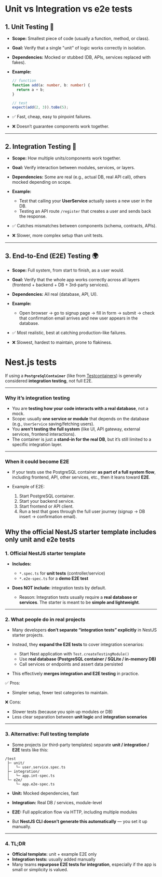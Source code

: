 # Unit vs Integration vs e2e tests

## **1. Unit Testing 🧩**

* **Scope:** Smallest piece of code (usually a function, method, or class).
* **Goal:** Verify that a single "unit" of logic works correctly in isolation.
* **Dependencies:** Mocked or stubbed (DB, APIs, services replaced with fakes).
* **Example:**

  ```ts
  // function
  function add(a: number, b: number) {
    return a + b;
  }

  // test
  expect(add(2, 3)).toBe(5);
  ```
* ✅ Fast, cheap, easy to pinpoint failures.
* ❌ Doesn’t guarantee components work together.

---

## **2. Integration Testing 🔗**

* **Scope:** How multiple units/components work together.
* **Goal:** Verify interaction between modules, services, or layers.
* **Dependencies:** Some are real (e.g., actual DB, real API call), others mocked depending on scope.
* **Example:**

  * Test that calling your **UserService** actually saves a new user in the DB.
  * Testing an API route `/register` that creates a user and sends back the response.
* ✅ Catches mismatches between components (schema, contracts, APIs).
* ❌ Slower, more complex setup than unit tests.

---

## **3. End-to-End (E2E) Testing 🌍**

* **Scope:** Full system, from start to finish, as a user would.
* **Goal:** Verify that the whole app works correctly across all layers (frontend + backend + DB + 3rd-party services).
* **Dependencies:** All real (database, API, UI).
* **Example:**

  * Open browser → go to signup page → fill in form → submit → check that confirmation email arrives and new user appears in the database.
* ✅ Most realistic, best at catching production-like failures.
* ❌ Slowest, hardest to maintain, prone to flakiness.

# Nest.js tests

If using a **`PostgreSqlContainer`** (like from [Testcontainers](https://testcontainers.com/modules/postgresql/?language=nodejs)) is generally considered **integration testing**, not full E2E.

---

### **Why it’s integration testing**

* You are **testing how your code interacts with a real database**, not a mock.
* Scope: usually **one service or module** that depends on the database (e.g., `UserService` saving/fetching users).
* You **aren’t testing the full system** (like UI, API gateway, external services, frontend interactions).
* The container is just a **stand-in for the real DB**, but it’s still limited to a specific integration layer.

---

### **When it could become E2E**

* If your tests use the PostgreSQL container **as part of a full system flow**, including frontend, API, other services, etc., then it leans toward **E2E**.
* Example of E2E:

  1. Start PostgreSQL container.
  2. Start your backend service.
  3. Start frontend or API client.
  4. Run a test that goes through the full user journey (signup → DB insert → confirmation email).

## Why the official NestJS starter template includes only unit and e2e tests

### **1. Official NestJS starter template**

* **Includes:**

  * `*.spec.ts` for **unit tests** (controller/service)
  * `*.e2e-spec.ts` for a **demo E2E test**
* **Does NOT include:** integration tests by default.

  * Reason: Integration tests usually require a **real database or services**. The starter is meant to be **simple and lightweight**.

---

### **2. What people do in real projects**

* Many developers **don’t separate “integration tests” explicitly** in NestJS starter projects.
* Instead, they **expand the E2E tests** to cover integration scenarios:

  * Start Nest application with `Test.createTestingModule()`
  * Use **real database (PostgreSQL container / SQLite / in-memory DB)**
  * Call services or endpoints and assert data persisted
* This effectively **merges integration and E2E testing** in practice.

✅ Pros:

* Simpler setup, fewer test categories to maintain.

❌ Cons:

* Slower tests (because you spin up modules or DB)
* Less clear separation between **unit logic** and **integration scenarios**

---

### **3. Alternative: Full testing template**

* Some projects (or third-party templates) separate **unit / integration / E2E** tests like this:

```
/test
 ├─ unit/
 │   └─ user.service.spec.ts
 ├─ integration/
 │   └─ app.int-spec.ts
 └─ e2e/
     └─ app.e2e-spec.ts
```

* **Unit:** Mocked dependencies, fast

* **Integration:** Real DB / services, module-level

* **E2E:** Full application flow via HTTP, including multiple modules

* But **NestJS CLI doesn’t generate this automatically** — you set it up manually.

---

### **4. TL;DR**

* **Official template:** unit + example E2E only
* **Integration tests:** usually added manually
* Many teams **repurpose E2E tests for integration**, especially if the app is small or simplicity is valued.
